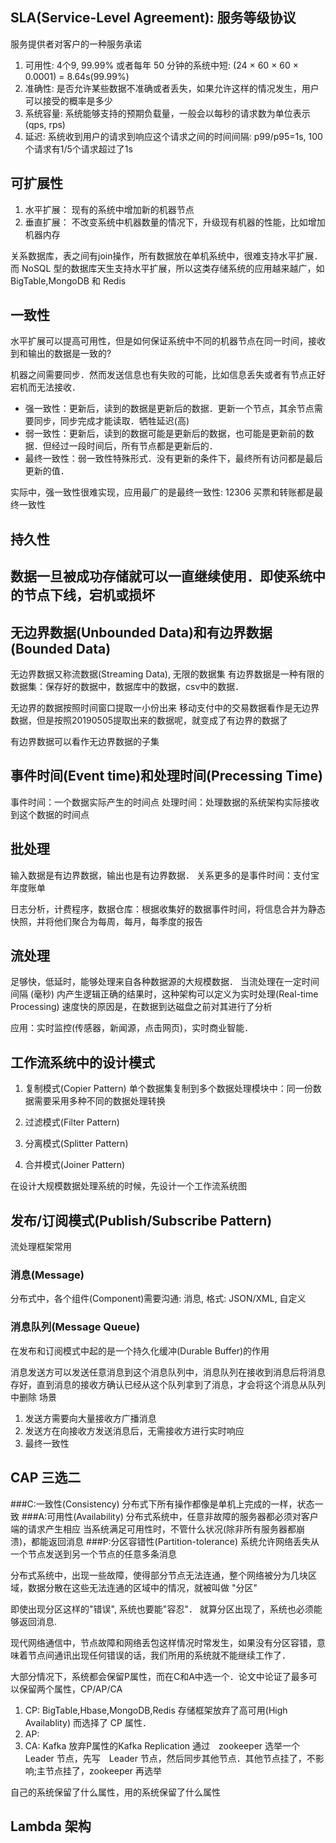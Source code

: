 ## SLA(Service-Level Agreement): 服务等级协议
服务提供者对客户的一种服务承诺
1. 可用性: 4个9, 99.99% 或者每年 50 分钟的系统中短: (24 × 60 × 60 × 0.0001) = 8.64s(99.99%)
2. 准确性: 是否允许某些数据不准确或者丢失，如果允许这样的情况发生，用户可以接受的概率是多少
3. 系统容量: 系统能够支持的预期负载量，一般会以每秒的请求数为单位表示(qps, rps)
4. 延迟: 系统收到用户的请求到响应这个请求之间的时间间隔: p99/p95=1s, 100 个请求有1/5个请求超过了1s

## 可扩展性
1. 水平扩展： 现有的系统中增加新的机器节点
2. 垂直扩展： 不改变系统中机器数量的情况下，升级现有机器的性能，比如增加机器内存

关系数据库，表之间有join操作，所有数据放在单机系统中，很难支持水平扩展．而 NoSQL 型的数据库天生支持水平扩展，所以这类存储系统的应用越来越广，如 BigTable,MongoDB 和 Redis

## 一致性
水平扩展可以提高可用性，但是如何保证系统中不同的机器节点在同一时间，接收到和输出的数据是一致的?

机器之间需要同步．然而发送信息也有失败的可能，比如信息丢失或者有节点正好宕机而无法接收．
* 强一致性：更新后，读到的数据是更新后的数据．更新一个节点，其余节点需要同步，同步完成才能读取．牺牲延迟(高)
* 弱一致性：更新后，读到的数据可能是更新后的数据，也可能是更新前的数据．但经过一段时间后，所有节点都是更新后的．
* 最终一致性：弱一致性特殊形式．没有更新的条件下，最终所有访问都是最后更新的值．

实际中，强一致性很难实现，应用最广的是最终一致性: 12306 买票和转账都是最终一致性

## 持久性
数据一旦被成功存储就可以一直继续使用．即使系统中的节点下线，宕机或损坏
---

## 无边界数据(Unbounded Data)和有边界数据(Bounded Data)
无边界数据又称流数据(Streaming Data), 无限的数据集
有边界数据是一种有限的数据集：保存好的数据中，数据库中的数据，csv中的数据．

无边界的数据按照时间窗口提取一小份出来
移动支付中的交易数据看作是无边界数据，但是按照20190505提取出来的数据呢，就变成了有边界的数据了

有边界数据可以看作无边界数据的子集

## 事件时间(Event time)和处理时间(Precessing Time)

事件时间：一个数据实际产生的时间点
处理时间：处理数据的系统架构实际接收到这个数据的时间点

## 批处理
输入数据是有边界数据，输出也是有边界数据．
关系更多的是事件时间：支付宝年度账单

日志分析，计费程序，数据仓库：根据收集好的数据事件时间，将信息合并为静态快照，并将他们聚合为每周，每月，每季度的报告

## 流处理
足够快，低延时，能够处理来自各种数据源的大规模数据．
当流处理在一定时间间隔 (毫秒) 内产生逻辑正确的结果时，这种架构可以定义为实时处理(Real-time Processing)
速度快的原因是，在数据到达磁盘之前对其进行了分析

应用：实时监控(传感器，新闻源，点击网页)，实时商业智能．


## 工作流系统中的设计模式
1. 复制模式(Copier Pattern)
单个数据集复制到多个数据处理模块中：同一份数据需要采用多种不同的数据处理转换

2. 过滤模式(Filter Pattern)

3. 分离模式(Splitter Pattern)

4. 合并模式(Joiner Pattern)

在设计大规模数据处理系统的时候，先设计一个工作流系统图


## 发布/订阅模式(Publish/Subscribe Pattern)
流处理框架常用
### 消息(Message)
分布式中，各个组件(Component)需要沟通: 消息, 格式: JSON/XML, 自定义
### 消息队列(Message Queue)
在发布和订阅模式中起的是一个持久化缓冲(Durable Buffer)的作用

消息发送方可以发送任意消息到这个消息队列中，消息队列在接收到消息后将消息存好，直到消息的接收方确认已经从这个队列拿到了消息，才会将这个消息从队列中删除
场景
1. 发送方需要向大量接收方广播消息
2. 发送方在向接收方发送消息后，无需接收方进行实时响应
3. 最终一致性

## CAP 三选二
###C:一致性(Consistency)
分布式下所有操作都像是单机上完成的一样，状态一致
###A:可用性(Availability)
分布式系统中，任意非故障的服务器都必须对客户端的请求产生相应
当系统满足可用性时，不管什么状况(除非所有服务器都崩溃)，都能返回消息
###P:分区容错性(Partition-tolerance)
系统允许网络丢失从一个节点发送到另一个节点的任意多条消息

分布式系统中，出现一些故障，使得部分节点无法连通，整个网络被分为几块区域，数据分散在这些无法连通的区域中的情况，就被叫做 "分区"

即使出现分区这样的"错误", 系统也要能"容忍"．
就算分区出现了，系统也必须能够返回消息.

现代网络通信中，节点故障和网络丢包这样情况时常发生，如果没有分区容错，意味着节点间通讯出现任何错误的话，我们所用的系统就不能继续工作了．

大部分情况下，系统都会保留P属性，而在C和A中选一个．论文中论证了最多可以保留两个属性，CP/AP/CA

1. CP: BigTable,Hbase,MongoDB,Redis 存储框架放弃了高可用(High Availablity) 而选择了 CP 属性．
2. AP: 
3. CA: Kafka
放弃P属性的Kafka Replication
通过　zookeeper 选举一个 Leader 节点，先写　Leader 节点，然后同步其他节点．其他节点挂了，不影响;主节点挂了，zookeeper 再选举

自己的系统保留了什么属性，用的系统保留了什么属性

## Lambda 架构


